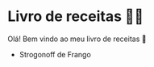 # Livro de receitas :man_cook:

Olá! Bem vindo ao meu livro de receitas :blue_book:

- Strogonoff de Frango

